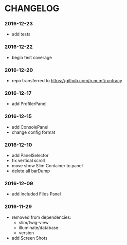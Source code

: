 # CHANGELOG

### 2016-12-23
* add tests

### 2016-12-22
* begin test coverage

### 2016-12-20
* repo transferred to https://github.com/runcmf/runtracy

### 2016-12-17
* add ProfilerPanel

### 2016-12-15
* add ConsolePanel
* change config format

### 2016-12-10
* add PanelSelector
* fix vertical scroll
* move show Slim Container to panel
* delete all barDump 

### 2016-12-09
* add Included Files Panel

### 2016-11-29
* removed from dependencies: 
  - slim/twig-view
  - illuminate/database
  - version
* add Screen Shots
